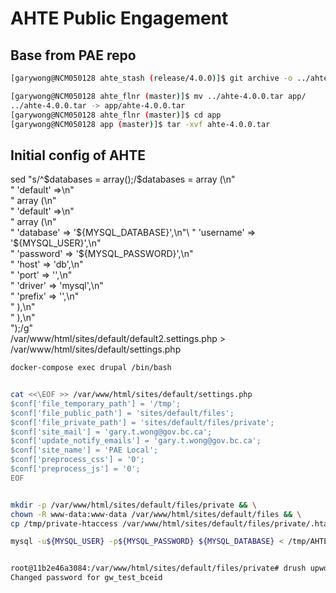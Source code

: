 # AHTE Public Engagement


## Base from PAE repo
```bash
[garywong@NCM050128 ahte_stash (release/4.0.0)]$ git archive -o ../ahte-4.0.0.tar release/4.0.0 
```

```bash
[garywong@NCM050128 ahte_flnr (master)]$ mv ../ahte-4.0.0.tar app/
../ahte-4.0.0.tar -> app/ahte-4.0.0.tar
[garywong@NCM050128 ahte_flnr (master)]$ cd app
[garywong@NCM050128 app (master)]$ tar -xvf ahte-4.0.0.tar 
```

## Initial config of AHTE


sed "s/^\$databases = array();/\$databases = array (\n"\
"  'default' =>\n"\
"    array (\n"\
"     'default' =>\n"\
"     array (\n"\
"      'database' => '${MYSQL_DATABASE}',\n"\
"      'username' => '${MYSQL_USER}',\n"\
"      'password' => '${MYSQL_PASSWORD}',\n"\
"      'host' => 'db',\n"\
"      'port' => '',\n"\
"      'driver' => 'mysql',\n"\
"      'prefix' => '',\n"\
"    ),\n"\
"  ),\n"\
");/g" \
/var/www/html/sites/default/default2.settings.php > /var/www/html/sites/default/settings.php



```bash
docker-compose exec drupal /bin/bash


cat <<\EOF >> /var/www/html/sites/default/settings.php
$conf['file_temporary_path'] = '/tmp';
$conf['file_public_path'] = 'sites/default/files';
$conf['file_private_path'] = 'sites/default/files/private';
$conf['site_mail'] = 'gary.t.wong@gov.bc.ca';
$conf['update_notify_emails'] = 'gary.t.wong@gov.bc.ca';
$conf['site_name'] = 'PAE Local';
$conf['preprocess_css'] = '0';
$conf['preprocess_js'] = '0';
EOF


mkdir -p /var/www/html/sites/default/files/private && \
chown -R www-data:www-data /var/www/html/sites/default/files && \
cp /tmp/private-htaccess /var/www/html/sites/default/files/private/.htaccess

mysql -u${MYSQL_USER} -p${MYSQL_PASSWORD} ${MYSQL_DATABASE} < /tmp/AHTEDelivery-2019-12-31T16-00-17.mysql 


root@11b2e46a3084:/var/www/html/sites/default/files/private# drush upwd gw_test_bceid --password="gw_test_bceid"
Changed password for gw_test_bceid    